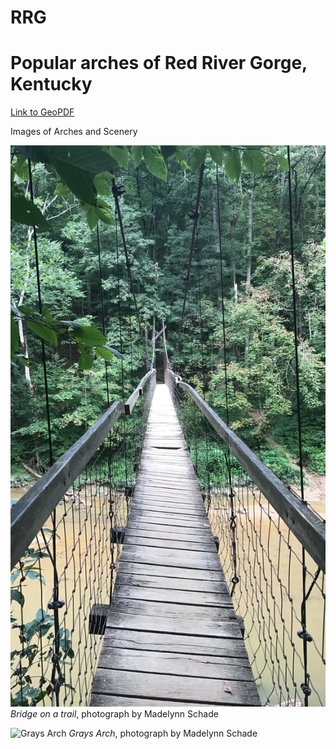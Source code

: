 # RRG
# Popular arches of Red River Gorge, Kentucky

[Link to GeoPDF](basemap/RRGLayout.pdf)


Images of Arches and Scenery

![Bridge](bridge.jpg)
*Bridge on a trail*, photograph by Madelynn Schade


![Grays Arch](graysarch.jpg)
*Grays Arch*, photograph by Madelynn Schade



